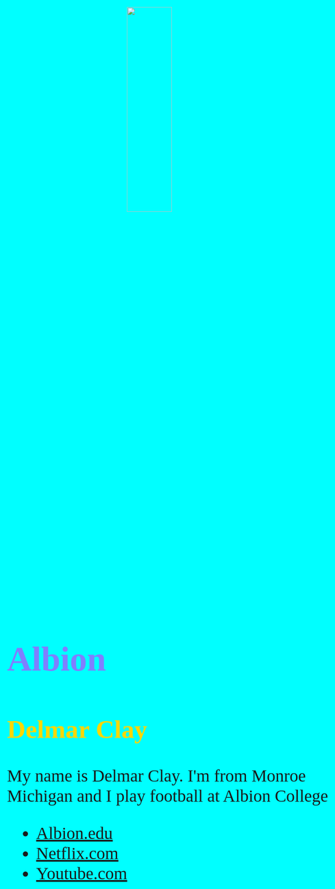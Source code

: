 <html lang="en">
<head>
<meta charset="utf-8">
<title>Delmar A. Clay</title>
    <img src="GoBrits.jfif">
    <style>
        body {
  background-color: aqua;
            font-family:'Tamgerine', serif;
            font-size: 40px;
        }
        h1 {color:rgb(127, 127, 255)}
        h2 {color:gold}
        img {display: block;
  margin: auto;
  width: 35%;}
    </style>
</head>
<body>
    <h1>Albion</h1>
    <h2>Delmar Clay</h2>
    <p>My name is Delmar Clay. I'm from Monroe Michigan and I play football at Albion College</p>
<ul><li><a href="https://www.albion.edu/">Albion.edu</a></li>
    <li><a href="https://www.netflix.com/">Netflix.com</a></li>
    <li><a href= "https://www.youtube.com/">Youtube.com</a></li>
    </ul>
</body>
</html>
